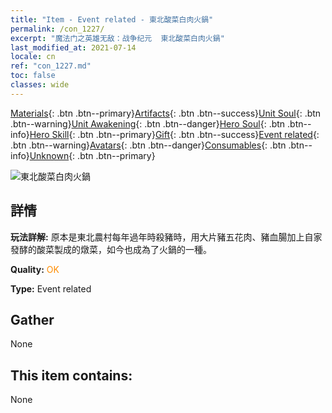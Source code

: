 ```yaml
---
title: "Item - Event related - 東北酸菜白肉火鍋"
permalink: /con_1227/
excerpt: "魔法门之英雄无敌：战争纪元  東北酸菜白肉火鍋"
last_modified_at: 2021-07-14
locale: cn
ref: "con_1227.md"
toc: false
classes: wide
---
```

 [Materials](/ItemsCN/){: .btn .btn--primary}[Artifacts](/ItemsCN/Artifacts/){: .btn .btn--success}[Unit Soul](/ItemsCN/UnitSoul/){: .btn .btn--warning}[Unit Awakening](/ItemsCN/UnitAwakening/){: .btn .btn--danger}[Hero Soul](/ItemsCN/HeroSoul/){: .btn .btn--info}[Hero Skill](/ItemsCN/HeroSkill/){: .btn .btn--primary}[Gift](/ItemsCN/Gift/){: .btn .btn--success}[Event related](/ItemsCN/Events/){: .btn .btn--warning}[Avatars](/ItemsCN/Avatars/){: .btn .btn--danger}[Consumables](/ItemsCN/Consumables/){: .btn .btn--info}[Unknown](/ItemsCN/Unknown/){: .btn .btn--primary}

 ![東北酸菜白肉火鍋](/images/t/i_81531121.png)

## 詳情
 **玩法詳解:** 原本是東北農村每年過年時殺豬時，用大片豬五花肉、豬血腸加上自家發酵的酸菜製成的燉菜，如今也成為了火鍋的一種。

 **Quality:** <span style="color: #FF8C00">OK</span>

 **Type:** Event related

## Gather

  None

## This item contains:

  None


